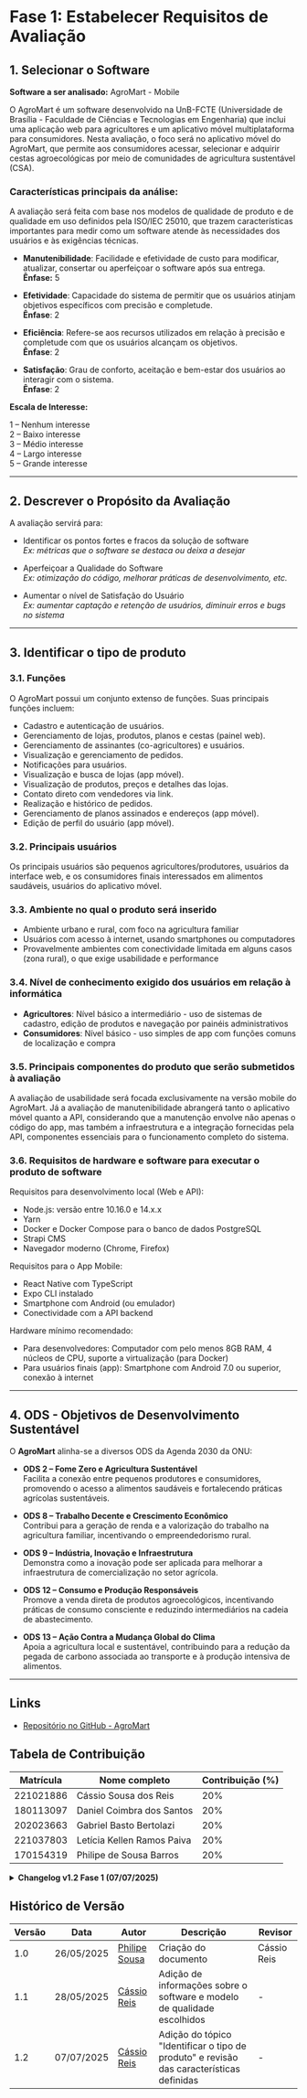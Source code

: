 # Fase 1: Estabelecer Requisitos de Avaliação

## 1. Selecionar o Software

**Software a ser analisado:** AgroMart - Mobile

O AgroMart é um software desenvolvido na UnB-FCTE (Universidade de Brasília - Faculdade de Ciências e Tecnologias em Engenharia) que inclui uma aplicação web para agricultores e um aplicativo móvel multiplataforma para consumidores. Nesta avaliação, o foco será no aplicativo móvel do AgroMart, que permite aos consumidores acessar, selecionar e adquirir cestas agroecológicas por meio de comunidades de agricultura sustentável (CSA).

### Características principais da análise:

A avaliação será feita com base nos modelos de qualidade de produto e de qualidade em uso definidos pela ISO/IEC 25010, que trazem características importantes para medir como um software atende às necessidades dos usuários e às exigências técnicas.

- **Manutenibilidade**: Facilidade e efetividade de custo para modificar, atualizar, consertar ou aperfeiçoar o software após sua entrega.  
  **Ênfase:** 5

- **Efetividade**: Capacidade do sistema de permitir que os usuários atinjam objetivos específicos com precisão e completude.  
  **Ênfase**: 2

- **Eficiência**: Refere-se aos recursos utilizados em relação à precisão e completude com que os usuários alcançam os objetivos.  
  **Ênfase**: 2

- **Satisfação**: Grau de conforto, aceitação e bem-estar dos usuários ao interagir com o sistema.  
  **Ênfase**: 2

**Escala de Interesse:**

1 – Nenhum interesse  
2 – Baixo interesse  
3 – Médio interesse  
4 – Largo interesse  
5 – Grande interesse

---

## 2. Descrever o Propósito da Avaliação

A avaliação servirá para:

- Identificar os pontos fortes e fracos da solução de software  
  _Ex: métricas que o software se destaca ou deixa a desejar_

- Aperfeiçoar a Qualidade do Software  
  _Ex: otimização do código, melhorar práticas de desenvolvimento, etc._

- Aumentar o nível de Satisfação do Usuário  
  _Ex: aumentar captação e retenção de usuários, diminuir erros e bugs no sistema_

---

## 3. Identificar o tipo de produto

### 3.1. Funções

O AgroMart possui um conjunto extenso de funções. Suas principais funções incluem:

- Cadastro e autenticação de usuários.
- Gerenciamento de lojas, produtos, planos e cestas (painel web).
- Gerenciamento de assinantes (co-agricultores) e usuários.
- Visualização e gerenciamento de pedidos.
- Notificações para usuários.
- Visualização e busca de lojas (app móvel).
- Visualização de produtos, preços e detalhes das lojas.
- Contato direto com vendedores via link.
- Realização e histórico de pedidos.
- Gerenciamento de planos assinados e endereços (app móvel).
- Edição de perfil do usuário (app móvel).

### 3.2. Principais usuários

Os principais usuários são pequenos agricultores/produtores, usuários da interface web, e os consumidores finais interessados em alimentos saudáveis, usuários do aplicativo móvel.

### 3.3. Ambiente no qual o produto será inserido

- Ambiente urbano e rural, com foco na agricultura familiar
- Usuários com acesso à internet, usando smartphones ou computadores
- Provavelmente ambientes com conectividade limitada em alguns casos (zona rural), o que exige usabilidade e performance

### 3.4. Nível de conhecimento exigido dos usuários em relação à informática

- **Agricultores**: Nível básico a intermediário - uso de sistemas de cadastro, edição de produtos e navegação por painéis administrativos
- **Consumidores**: Nível básico - uso simples de app com funções comuns de localização e compra

### 3.5. Principais componentes do produto que serão submetidos à avaliação

A avaliação de usabilidade será focada exclusivamente na versão mobile do AgroMart. Já a avaliação de manutenibilidade abrangerá tanto o aplicativo móvel quanto a API, considerando que a manutenção envolve não apenas o código do app, mas também a infraestrutura e a integração fornecidas pela API, componentes essenciais para o funcionamento completo do sistema.

### 3.6. Requisitos de hardware e software para executar o produto de software

Requisitos para desenvolvimento local (Web e API):

- Node.js: versão entre 10.16.0 e 14.x.x
- Yarn
- Docker e Docker Compose para o banco de dados PostgreSQL
- Strapi CMS
- Navegador moderno (Chrome, Firefox)

Requisitos para o App Mobile:

- React Native com TypeScript
- Expo CLI instalado
- Smartphone com Android (ou emulador)
- Conectividade com a API backend

Hardware mínimo recomendado:

- Para desenvolvedores: Computador com pelo menos 8GB RAM, 4 núcleos de CPU, suporte a virtualização (para Docker)
- Para usuários finais (app): Smartphone com Android 7.0 ou superior, conexão à internet

---

## 4. ODS - Objetivos de Desenvolvimento Sustentável

O **AgroMart** alinha-se a diversos ODS da Agenda 2030 da ONU:

- **ODS 2 – Fome Zero e Agricultura Sustentável**  
  Facilita a conexão entre pequenos produtores e consumidores, promovendo o acesso a alimentos saudáveis e fortalecendo práticas agrícolas sustentáveis.

- **ODS 8 – Trabalho Decente e Crescimento Econômico**  
  Contribui para a geração de renda e a valorização do trabalho na agricultura familiar, incentivando o empreendedorismo rural.

- **ODS 9 – Indústria, Inovação e Infraestrutura**  
  Demonstra como a inovação pode ser aplicada para melhorar a infraestrutura de comercialização no setor agrícola.

- **ODS 12 – Consumo e Produção Responsáveis**  
  Promove a venda direta de produtos agroecológicos, incentivando práticas de consumo consciente e reduzindo intermediários na cadeia de abastecimento.

- **ODS 13 – Ação Contra a Mudança Global do Clima**  
  Apoia a agricultura local e sustentável, contribuindo para a redução da pegada de carbono associada ao transporte e à produção intensiva de alimentos.

---

## Links

- [Repositório no GitHub - AgroMart](https://github.com/AgroMart)

## Tabela de Contribuição

| Matrícula | Nome completo              | Contribuição (%) |
| --------- | -------------------------- | ---------------- |
| 221021886 | Cássio Sousa dos Reis      | 20%              |
| 180113097 | Daniel Coimbra dos Santos  | 20%              |
| 202023663 | Gabriel Basto Bertolazi    | 20%              |
| 221037803 | Letícia Kellen Ramos Paiva | 20%              |
| 170154319 | Philipe de Sousa Barros    | 20%              |

<details>
  <summary><strong>Changelog v1.2 Fase 1 (07/07/2025)</strong></summary>

   <ul>
    <li>
      A característica de qualidade <strong>Usabilidade</strong> foi substituída por <strong>Efetividade</strong>, <strong>Eficiência</strong> e <strong>Satisfação</strong>, para garantir alinhamento conceitual com o modelo de qualidade em uso da ISO/IEC 25010. As métricas adotadas na avaliação estavam diretamente relacionadas a essas características, e não à usabilidade, que pertence ao modelo de qualidade do produto.
    </li>
    <li>
     Adição do tópico "Identificar o tipo de produto"
    </li>
  </ul>
</details>

## Histórico de Versão

| Versão | Data       | Autor                                            | Descrição                                                                                | Revisor     |
| ------ | ---------- | ------------------------------------------------ | ---------------------------------------------------------------------------------------- | ----------- |
| 1.0    | 26/05/2025 | [Philipe Sousa](https://github.com/PhilipeSousa) | Criação do documento                                                                     | Cássio Reis |
| 1.1    | 28/05/2025 | [Cássio Reis](https://github.com/csreis72)       | Adição de informações sobre o software e modelo de qualidade escolhidos                  | -           |
| 1.2    | 07/07/2025 | [Cássio Reis](https://github.com/csreis72)       | Adição do tópico "Identificar o tipo de produto" e revisão das características definidas | -           |
